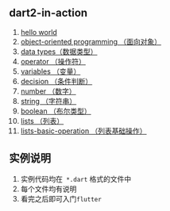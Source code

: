 ## dart2-in-action

1. [hello world](./bin/dart2-in-action.dart)
2. [object-oriented programming （面向对象）](./example/object_orientation.dart)
3. [data types（数据类型）](./example/data_types.dart)
4. [operator （操作符）](./example/operator.dart)
5. [variables （变量）](./example/variables.dart)
6. [decision （条件判断）](./example/decision.dart)
7. [number （数字）](./example/number.dart)
8. [string （字符串）](./example/string.dart)
9. [boolean （布尔类型）](./example/boolean.dart)
10. [lists （列表）](./example/lists.dart)
11. [lists-basic-operation （列表基础操作）](./example/lists_basic_operation.dart)

## 实例说明

1. 实例代码均在` *.dart` 格式的文件中
2. 每个文件均有说明
3. 看完之后即可入门`flutter`
